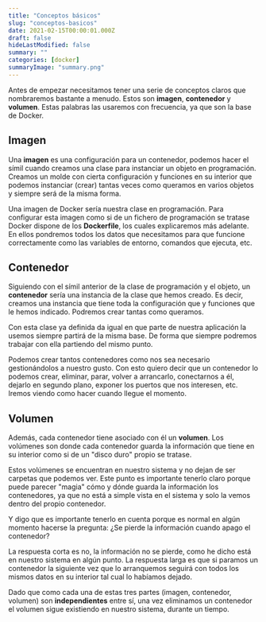 ```yaml
---
title: "Conceptos básicos"
slug: "conceptos-basicos"
date: 2021-02-15T00:00:01.000Z
draft: false
hideLastModified: false
summary: ""
categories: [docker]
summaryImage: "summary.png"
---
```


Antes de empezar necesitamos tener una serie de conceptos claros que nombraremos bastante a menudo. Estos son **imagen**, **contenedor** y **volumen**. Estas palabras las usaremos con frecuencia, ya que son la base de Docker.

## Imagen

Una **imagen** es una configuración para un contenedor, podemos hacer el símil cuando creamos una clase para instanciar un objeto en programación. Creamos un molde con cierta configuración y funciones en su interior que podemos instanciar (crear) tantas veces como queramos en varios objetos y siempre será de la misma forma.

Una imagen de Docker sería nuestra clase en programación. Para configurar esta imagen como si de un fichero de programación se tratase Docker dispone de los **Dockerfile**, los cuales explicaremos más adelante. En ellos pondremos todos los datos que necesitamos para que funcione correctamente como las variables de entorno, comandos que ejecuta, etc.

## Contenedor

Siguiendo con el símil anterior de la clase de programación y el objeto, un **contenedor** sería una instancia de la clase que hemos creado. Es decir, creamos una instancia que tiene toda la configuración que y funciones que le hemos indicado. Podremos crear tantas como queramos.

Con esta clase ya definida da igual en que parte de nuestra aplicación la usemos siempre partirá de la misma base. De forma que siempre podremos trabajar con ella partiendo del mismo punto.

Podemos crear tantos contenedores como nos sea necesario gestionándolos a nuestro gusto. Con esto quiero decir que un contenedor lo podemos crear, eliminar, parar, volver a arrancarlo, conectarnos a él, dejarlo en segundo plano, exponer los puertos que nos interesen, etc. Iremos viendo como hacer cuando llegue el momento.

## Volumen

Además, cada contenedor tiene asociado con él un **volumen**. Los volúmenes son donde cada contenedor guarda la información que tiene en su interior como si de un "disco duro" propio se tratase.

Estos volúmenes se encuentran en nuestro sistema y no dejan de ser carpetas que podemos ver. Este punto es importante tenerlo claro porque puede parecer "magia" cómo y dónde guarda la información los contenedores, ya que no está a simple vista en el sistema y solo la vemos dentro del propio contenedor.

Y digo que es importante tenerlo en cuenta porque es normal en algún momento hacerse la pregunta: ¿Se pierde la información cuando apago el contenedor?

La respuesta corta es no, la información no se pierde, como he dicho está en nuestro sistema en algún punto. La respuesta larga es que si paramos un contenedor la siguiente vez que lo arranquemos seguirá con todos los mismos datos en su interior tal cual lo habíamos dejado.

Dado que como cada una de estas tres partes (imagen, contenedor, volumen) son **independientes** entre sí, una vez eliminamos un contenedor el volumen sigue existiendo en nuestro sistema, durante un tiempo.
